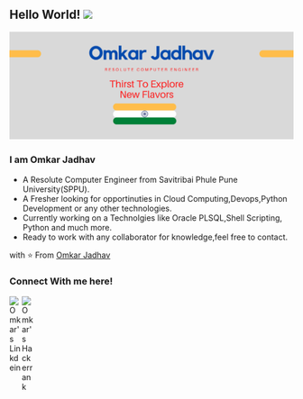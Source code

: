 ## Hello World! <img src="https://raw.githubusercontent.com/iampavangandhi/iampavangandhi/master/gifs/Hi.gif" width="30px"></h2>
<img src="https://github.com/Omkar118/Omkar118/blob/master/Omkar%20Jadhav%20(1).png">

### I am Omkar Jadhav
- A Resolute Computer Engineer from Savitribai Phule Pune University(SPPU).
- A Fresher looking for opportinuties in Cloud Computing,Devops,Python Development or any other technologies. 
- Currently working on a Technolgies like Oracle PLSQL,Shell Scripting, Python and much more.
- Ready to work with any collaborator for knowledge,feel free to contact.

with ⭐️ From [Omkar Jadhav](https://github.com/Omkar118)

### Connect With me here!
<a href="https://www.linkedin.com/in/omkar-jadhav-480326132/">
  <img align="left" alt="Omkar's Linkdein" width="22px" src="https://i.stack.imgur.com/gVE0j.png" alt="linkedin" />
</a>

<a href="https://www.hackerrank.com/omkar101jadhav">
  <img align="left" alt="Omkar's Hackerrank" width="22px" src="https://cdn.jsdelivr.net/npm/simple-icons@v3/icons/hackerrank.svg" />
</a>
